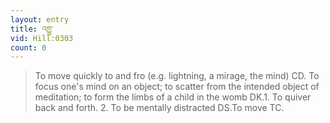 ```yaml
---
layout: entry
title: འགྱུ་
vid: Hill:0303
count: 0
---
```

> To move quickly to and fro (e\.g\. lightning, a mirage, the mind) CD\. To focus one's mind on an object; to scatter from the intended object of meditation; to form the limbs of a child in the womb DK\.1\. To quiver back and forth\. 2\. To be mentally distracted DS\.To move TC\.


